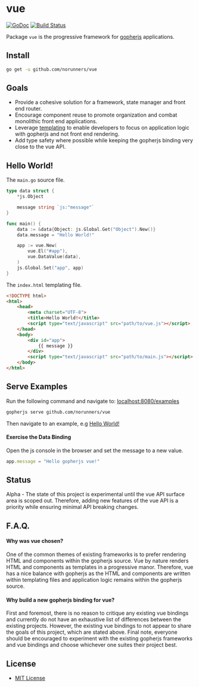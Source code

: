 vue
===
[![GoDoc](https://godoc.org/github.com/norunners/vue?status.svg)](https://godoc.org/github.com/norunners/vue)
[![Build Status](https://travis-ci.org/norunners/vue.svg?branch=master)](https://travis-ci.org/norunners/vue)

Package `vue` is the progressive framework for [gopherjs](https://github.com/gopherjs/gopherjs) applications.

Install
-------
```bash
go get -u github.com/norunners/vue
```

Goals
-----
* Provide a cohesive solution for a framework, state manager and front end router.
* Encourage component reuse to promote organization and combat monolithic front end applications.
* Leverage [templating](https://github.com/norunners/vue/blob/master/cmd/vueGen/README.md) to enable developers to focus on application logic with gopherjs and not front end rendering.
* Add type safety where possible while keeping the gopherjs binding very close to the vue API.

Hello World!
------------
The `main.go` source file.
```go
type data struct {
	*js.Object

	message string `js:"message"`
}

func main() {
	data := &data{Object: js.Global.Get("Object").New()}
	data.message = "Hello World!"

	app := vue.New(
		vue.El("#app"),
		vue.DataValue(data),
	)
	js.Global.Set("app", app)
}
```

The `index.html` templating file.
```html
<!DOCTYPE html>
<html>
    <head>
        <meta charset="UTF-8">
        <title>Hello World!</title>
        <script type="text/javascript" src="path/to/vue.js"></script>
    </head>
    <body>
        <div id="app">
            {{ message }}
        </div>
        <script type="text/javascript" src="path/to/main.js"></script>
    </body>
</html>
```

Serve Examples
------------------
Run the following command and navigate to: [localhost:8080/examples](http://localhost:8080/examples)
```bash
gopherjs serve github.com/norunners/vue
```
Then navigate to an example, e.g [Hello World!](http://localhost:8080/examples/a-introduction/a-declarative-rendering)

#### Exercise the Data Binding
Open the js console in the browser and set the message to a new value.
```js
app.message = "Hello gopherjs vue!"
```

Status
------
Alpha - The state of this project is experimental until the vue API surface area is scoped out.
Therefore, adding new features of the vue API is a priority while ensuring minimal API breaking changes.

F.A.Q.
------

#### Why was vue chosen?
One of the common themes of existing frameworks is to prefer rendering HTML and components within the gopherjs source.
Vue by nature renders HTML and components as templates in a progressive manor.
Therefore, vue has a nice balance with gopherjs as the HTML and components are written within templating files and application logic remains within the gopherjs source.

#### Why build a new gopherjs binding for vue?
First and foremost, there is no reason to critique any existing vue bindings and currently do not have an exhaustive list of differences between the existing projects.
However, the existing vue bindings to not appear to share the goals of this project, which are stated above.
Final note, everyone should be encouraged to experiment with the existing gopherjs frameworks and vue bindings and choose whichever one suites their project best.

License
-------
* [MIT License](LICENSE)
